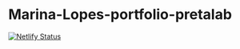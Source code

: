 # Marina-Lopes-portfolio-pretalab

[![Netlify Status](https://api.netlify.com/api/v1/badges/dc24e18c-8a18-4635-9cc8-92be212673b5/deploy-status)](https://app.netlify.com/sites/my-portfolio-developer/deploys)
